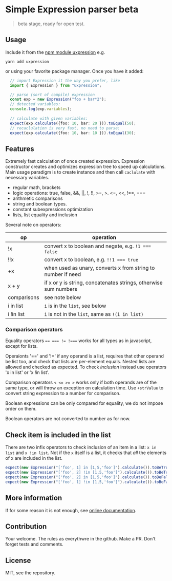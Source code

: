 # Simple Expression parser beta

> beta stage, ready for open test.

## Usage

Include it from the [npm module uxpression](https://www.npmjs.com/package/uxpression)
e.g.

    yarn add uxpression

or using your favorite package manager. Once you have it added:

~~~typescript
  // import Expression it the way you prefer, like
  import { Expression } from "uxpression";

  // parse (sort of compile) expression
  const exp = new Expression("foo + bar*2");
  // detected variables:
  console.log(exp.variables);
  
  // calculate with given variables:
  expect(exp.calculate({foo: 10, bar: 20 })).toEqual(50);
  // recaclulation is very fast, no need to parse:
  expect(exp.calculate({foo: 10, bar: 10 })).toEqual(30);
~~~

## Features

Extremely fast calculation of once created expression. Expression constructor creates 
and optimizes expression tree to speed up calculations. Main usage paradigm is
to create instance and then call `caclulate` with necessary variables.

- regular math, brackets
- logic operations: true, false, &&, ||, !, !!, >=, >. <=, <<, !==, ===
- arithmetic comparisons
- string and boolean types. 
- constant subexpressions optimization
- lists, list equality and inclusion

Several note on operators:

|op |operation|
|---|---------|
| !x  | convert x to boolean and negate, e.g. `!1 === false` |
| !!x | convert x to boolean, e.g. `!!1 === true` |
| +x | when used as unary, converts x from string to number if need |
|x + y| if x or y is string, concatenates strings, otherwise sum numbers|
| comparisons | see note below |
| i in list | `i` is in the `list`, see below |
| i !in list | `i` is not in the `list`, same as `!(i in list)` |

### Comparison operators

Equality operators `== === != !===` works for all types as in javascript, except for lists.

Operaionts '==' and '!=' if any operand is a list, requires that other operand be  list too, 
and check that lists are per-element equals. Nested lists are allowed and checked as 
expected. To check _inclusion_ instead use operators 'x in list' or 'x !in list'.

Comparison operators `< <= >= >` works only if both operands are of the same type,
or will throw an exception on calculation time. Use `+strValue` to convert string expression to a number for comparison.

Boolean expressions can be only compared for equality, we do not impose order on them.

Boolean operators are not converted to number as for now.

## Check item is included in the list

There are two infix operators to check inclusion of an item in a list: `x in list` and `x !in list`.
Not if the `x` itself is a list, it checks that _all_ the elements of x are included in the list.


```typescript
expect(new Expression("['foo', 1] in [1,5,'foo']").calculate()).toBeTruthy();
expect(new Expression("['foo', 2] !in [1,5,'foo']").calculate()).toBeTruthy();
expect(new Expression("['foo', 2] in [1,5,'foo']").calculate()).toBeFalsy();
expect(new Expression("['foo', 1] !in [1,5,'foo']").calculate()).toBeFalsy();
```


## More information

If for some reason it is not enough, see [online documentation](https://kb.universablockchain.com/system/static/uxpression/index.html).

## Contribution

Your welcome. The rules as everythwre in the github. Make a PR. Don't forget tests and comments.

## License 

MIT, see the repository.
